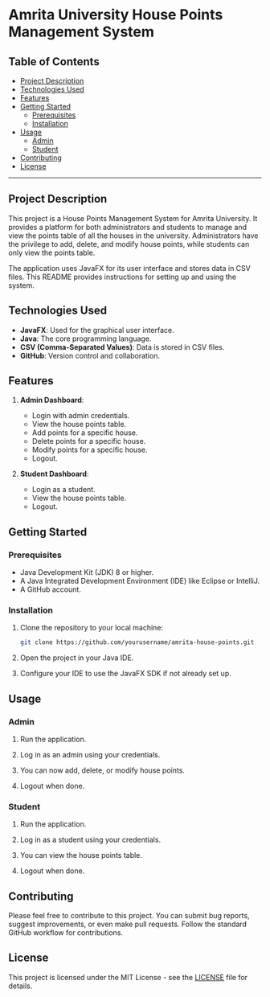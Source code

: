 # Amrita University House Points Management System

## Table of Contents

- [Project Description](#project-description)
- [Technologies Used](#technologies-used)
- [Features](#features)
- [Getting Started](#getting-started)
  - [Prerequisites](#prerequisites)
  - [Installation](#installation)
- [Usage](#usage)
  - [Admin](#admin)
  - [Student](#student)
- [Contributing](#contributing)
- [License](#license)

---

## Project Description

This project is a House Points Management System for Amrita University. It provides a platform for both administrators and students to manage and view the points table of all the houses in the university. Administrators have the privilege to add, delete, and modify house points, while students can only view the points table.

The application uses JavaFX for its user interface and stores data in CSV files. This README provides instructions for setting up and using the system.

## Technologies Used

- **JavaFX**: Used for the graphical user interface.
- **Java**: The core programming language.
- **CSV (Comma-Separated Values)**: Data is stored in CSV files.
- **GitHub**: Version control and collaboration.

## Features

1. **Admin Dashboard**:
   - Login with admin credentials.
   - View the house points table.
   - Add points for a specific house.
   - Delete points for a specific house.
   - Modify points for a specific house.
   - Logout.

2. **Student Dashboard**:
   - Login as a student.
   - View the house points table.
   - Logout.

## Getting Started

### Prerequisites

- Java Development Kit (JDK) 8 or higher.
- A Java Integrated Development Environment (IDE) like Eclipse or IntelliJ.
- A GitHub account.

### Installation

1. Clone the repository to your local machine:
   ```bash
   git clone https://github.com/yourusername/amrita-house-points.git
   ```

2. Open the project in your Java IDE.

3. Configure your IDE to use the JavaFX SDK if not already set up.

## Usage

### Admin

1. Run the application.

2. Log in as an admin using your credentials.

3. You can now add, delete, or modify house points.

4. Logout when done.

### Student

1. Run the application.

2. Log in as a student using your credentials.

3. You can view the house points table.

4. Logout when done.

## Contributing

Please feel free to contribute to this project. You can submit bug reports, suggest improvements, or even make pull requests. Follow the standard GitHub workflow for contributions.

## License

This project is licensed under the MIT License - see the [LICENSE](LICENSE) file for details.
